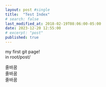 ```yaml
---
layout: post #single
title:  "Test Index"
# search: false
last_modified_at: 2018-02-19T08:06:00-05:00
date: 2023-12-20 12:55:00
# excerpt: "post"
published: true
---
```


my first git page!
<br />
in root/post/

<div>
줄바꿈
</div>


<div>
줄바꿈
</div>
<div>
줄바꿈
</div>